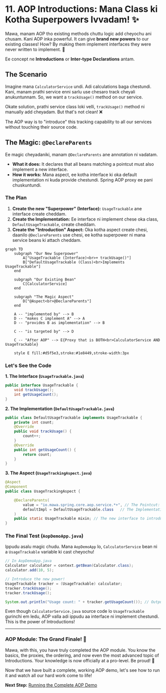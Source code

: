 # 11. AOP Introductions: Mana Class ki Kotha Superpowers Ivvadam! ✨

Mawa, manam AOP tho existing methods chuttu logic add cheyochu ani chusam. Kani AOP inka powerful. It can give **brand new powers** to our existing classes! How? By making them implement interfaces they were never written to implement. 🤯

Ee concept ne **Introductions** or **Inter-type Declarations** antam.

## The Scenario

Imagine mana `CalculatorService` undi. Adi calculations baga chestundi. Kani, manam prathi service enni sarlu use chesaro track cheyali anukuntunnam. So, we want a `trackUsage()` method on our service.

Okate solution, prathi service class loki velli, `trackUsage()` method ni manually add cheyadam. But that's not clean! ❌

The AOP way is to "introduce" this tracking capability to all our services without touching their source code.

## The Magic: `@DeclareParents`

Ee magic cheyadaniki, manam `@DeclareParents` ane annotation ni vadatam.
*   **What it does:** It declares that all beans matching a pointcut must also implement a new interface.
*   **How it works:** Mana aspect, ee kotha interface ki oka default implementation ni kuda provide chestundi. Spring AOP proxy ee pani chuskuntundi.

### The Plan

1.  **Create the new "Superpower" (Interface):** `UsageTrackable` ane interface create cheddam.
2.  **Create the Implementation:** Ee interface ni implement chese oka class, `DefaultUsageTrackable`, create cheddam.
3.  **Create the "Introduction" Aspect:** Oka kotha aspect create chesi, daanilo `@DeclareParents` use chesi, ee kotha superpower ni mana service beans ki attach cheddam.

```mermaid
graph TD
    subgraph "Our New Superpower"
        A["UsageTrackable (Interface)<br>+ trackUsage()"]
        B["DefaultUsageTrackable (Class)<br>Implements UsageTrackable"]
    end

    subgraph "Our Existing Bean"
        C[CalculatorService]
    end

    subgraph "The Magic Aspect"
        D["@Aspect<br>@DeclareParents"]
    end

    A -- "implemented by" --> B
    D -- "makes C implement A" --> A
    D -- "provides B as implementation" --> B

    C -- "is targeted by" --> D

    C -- "After AOP" --> E{Proxy that is BOTH<br>CalculatorService AND UsageTrackable}

    style E fill:#d5f5e3,stroke:#1e8449,stroke-width:3px
```

### Let's See the Code

**1. The Interface (`UsageTrackable.java`)**
```java
public interface UsageTrackable {
    void trackUsage();
    int getUsageCount();
}
```

**2. The Implementation (`DefaultUsageTrackable.java`)**
```java
public class DefaultUsageTrackable implements UsageTrackable {
    private int count;
    @Override
    public void trackUsage() {
        count++;
    }
    @Override
    public int getUsageCount() {
        return count;
    }
}
```

**3. The Aspect (`UsageTrackingAspect.java`)**
```java
@Aspect
@Component
public class UsageTrackingAspect {

    @DeclareParents(
        value = "io.mawa.spring.core.aop.service.*+", // The Pointcut: all classes in the service package
        defaultImpl = DefaultUsageTrackable.class   // The Implementation for the new interface
    )
    public static UsageTrackable mixin; // The new interface to introduce
}
```

### The Final Test (`AopDemoApp.java`)

Ippudu asalu magic chudu. Mana `AopDemoApp` lo, `CalculatorService` bean ni a `UsageTrackable` variable ki cast cheyochu!

```java
// In AopDemoApp.java
Calculator calculator = context.getBean(Calculator.class);
calculator.add(10, 5);

// Introduce the new power!
UsageTrackable tracker = (UsageTrackable) calculator;
tracker.trackUsage();
tracker.trackUsage();

System.out.println("Usage count: " + tracker.getUsageCount()); // Output: 2
```
Even though `CalculatorService.java` source code lo `UsageTrackable` gurinchi em ledu, AOP valla adi ippudu aa interface ni implement chestundi. This is the power of Introductions!

---

### AOP Module: The Grand Finale! 🥳

Mawa, with this, you have truly completed the AOP module. You know the basics, the proxies, the ordering, and now even the most advanced topic of Introductions. Your knowledge is now officially at a pro-level. Be proud! 🫡

Now that we have built a complete, working AOP demo, let's see how to run it and watch all our hard work come to life!

**Next Step:** [Running the Complete AOP Demo](./12-Running-the-Complete-AOP-Demo.md)

